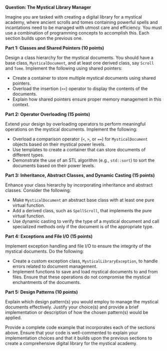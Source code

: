 **Question: The Mystical Library Manager**

Imagine you are tasked with creating a digital library for a mystical academy, where ancient scrolls and tomes 
containing powerful spells and incantations need to be managed with utmost care and efficiency. You must use a 
combination of programming concepts to accomplish this. Each section builds upon the previous one.

**Part 1: Classes and Shared Pointers (10 points)**

Design a class hierarchy for the mystical documents. You should have a base class, `MysticalDocument`, 
and at least one derived class, say `Scroll` and `Tome`. Implement the following using shared pointers:

- Create a container to store multiple mystical documents using shared pointers.
- Overload the insertion (`<<`) operator to display the contents of the documents.
- Explain how shared pointers ensure proper memory management in this context.

**Part 2: Operator Overloading (15 points)**

Extend your design by overloading operators to perform meaningful operations on the mystical documents. 
Implement the following:

- Overload a comparison operator (`<`, `>`, or `==`) for `MysticalDocument` objects based on their mystical power levels.
- Use templates to create a container that can store documents of different types.
- Demonstrate the use of an STL algorithm (e.g., `std::sort`) to sort the documents based on their power levels.

**Part 3: Inheritance, Abstract Classes, and Dynamic Casting (15 points)**

Enhance your class hierarchy by incorporating inheritance and abstract classes. Consider the following:

- Make `MysticalDocument` an abstract base class with at least one pure virtual function.
- Add a derived class, such as `SpellScroll`, that implements the pure virtual function.
- Use dynamic casting to verify the type of a mystical document and call specialized methods only if the document is 
of the appropriate type.

**Part 4: Exceptions and File I/O (15 points)**

Implement exception handling and file I/O to ensure the integrity of the mystical documents. Do the following:

- Create a custom exception class, `MysticalLibraryException`, to handle errors related to document management.
- Implement functions to save and load mystical documents to and from files. Ensure that these operations do not 
compromise the mystical enchantments of the documents.

**Part 5: Design Patterns (10 points)**

Explain which design pattern(s) you would employ to manage the mystical documents effectively. 
Justify your choice(s) and provide a brief implementation or description of how the chosen pattern(s) would be applied.

Provide a complete code example that incorporates each of the sections above. 
Ensure that your code is well-commented to explain your implementation choices and that it builds upon the previous 
sections to create a comprehensive digital library for the mystical academy.
